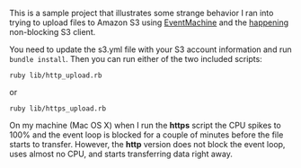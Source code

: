 This is a sample project that illustrates some strange behavior I ran into trying to upload files to Amazon S3 using [EventMachine](http://rubyeventmachine.com/) and the [happening](http://github.com/peritor/happening) non-blocking S3 client.

You need to update the s3.yml file with your S3 account information and run `bundle install`. Then you can run either of the two included scripts:

`ruby lib/http_upload.rb`

or

`ruby lib/https_upload.rb`

On my machine (Mac OS X) when I run the **https** script the CPU spikes to 100% and the event loop is blocked for a couple of minutes before the file starts to transfer. However, the **http** version does not block the event loop, uses almost no CPU, and starts transferring data right away.